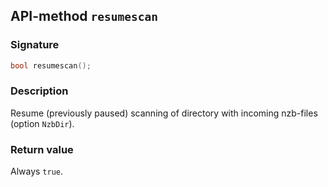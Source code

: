 ## API-method `resumescan`

### Signature
``` c++
bool resumescan();
```

### Description
Resume (previously paused) scanning of directory with incoming nzb-files (option `NzbDir`).

### Return value
Always `true`.
